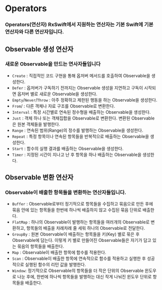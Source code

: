 # Operators

### Operators(연산자) RxSwift에서 지원하는 연산자는 기본 Swift에 기본 연산자와 다른 연산자입니다.

## Observable 생성 연산자
### 새로운 Observable을 만드는 연사자들입니다
* ``Create`` : 직접적인 코드 구현을 통해 옵저버 메서드를 호출하여 Observable을 생성한다.
* ``Defer`` : 옵저버가 구독하기 전까지는 Observable 생성을 지연하고 구독이 시작되면 옵저버 별로 새로운 Observable을 생성한다.
* ``Empty``/``Never``/``Throw`` : 아주 정확하고 제한된 행동을 하는 Observable을 생성한다.
* ``From``/ : 다른 객체나 자료 구조를 Observable로 변환한다.
* ``Interval`` : 특정 시간별로 연속된 정수형을 배출하는 Observable을 생성한다.
* ``Just`` : 객체 하나 또는 객채집합을 Observable로 변환한다. 변환된 Observable은 원본 객체들을 발행한다.
* ``Range`` : 연속된 범위(Range)의 정수를 발행하는 Observable을 생성한다.
* ``Repeat`` : 특정 항목이나 연속된 항목들을 반복적으로 배출하는 Observable을 생성한다.
* ``Start`` : 함수의 실행 결과를 배출하는 Observable을 생성한다.
* ``Timer`` : 지정된 시간이 지나고 난 후 항목을 하나 배출하는 Observable을 생성한다.
## Observable 변환 연산자
### Observable이 배출한 항목들을 변환하는 연산자들입니다.
* ``Buffer`` : Observable로부터 정기적으로 항목들을 수집하고 묶음으로 만든 후에 묶음 안에 있는 항목들을 한번에 하나씩 배출하지 않고 수집된 묶음 단위로 배출한다.
* ``FlatMap`` : 하나의 Observable이 발행하는 항목들을 여러개의 Observable로 변환하고, 항목들의 배출을 차례차례 줄 세워 하나의 Observable로 전달한다.
* ``GroupBy`` : 원본 Observable이 배출하는 항목들을 키(Key) 별로 묶은 후 Observable에 담는다. 이렇게 키 별로 만들어진 Observable들은 자기가 담고 있는 묶음의 항목들을 배출한다.
* ``Map`` : Observable이 배출한 항목에 함수를 적용한다.
* ``Scan`` : Observable이 배출한 항목에 연속적으로 함수를 적용하고 실행한 후 성공적으로 실행된 함수의 리턴 값을 발행한다.
* ``Window``: 정기적으로 Observable의 항목들을 더 작은 단위의 Observable 윈도우로 나눈 후에, 한번에 하나씩 항목들을 발행하는 대신 작게 나눠진 윈도우 단위로 항목들을 배출한다.
